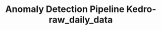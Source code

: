 ---
schema: default
title: Anomaly Detection Pipeline Kedro-raw_daily_data
organization: ResponsibleAIML
notes: type = kedro_mlflow.io.artifacts.mlflow_artifact_dataset
resources:
  - name: Anomaly Detection Pipeline Kedro-raw_daily_data
    url: 'https://www.github.com/ResponsibleAIML/django-kedro/tree/main/kedro-projects/anomaly-detection-pipeline-kedro/data/01_raw'
    format: com/ResponsibleAIML/django-kedro/tree/main/kedro-projects/anomaly-detection-pipeline-kedro/data/01_raw
category:
  - 01-raw
maintainer: 
maintainer_email: 
project:
  - Anomaly Detection Pipeline Kedro
preview: |
  
---